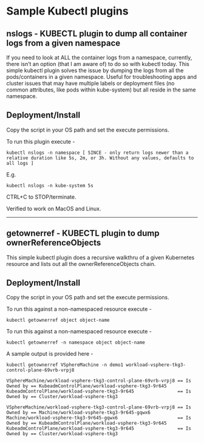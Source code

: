 # Sample Kubectl plugins

## nslogs - KUBECTL plugin to dump all container logs from a given namespace

If you need to look at ALL the container logs from a namespace, currently, there isn’t an option (that I am aware of) to do so with kubectl today. This simple kubectl plugin solves the issue by dumping the logs from all the pods/containers in a given namespace. Useful for troubleshooting apps and cluster issues that may have multiple labels or deployment files (no common attributes, like pods within kube-system) but all reside in the same namespace.

## Deployment/Install

Copy the script in your OS path and set the execute permissions. 

To run this plugin execute - 
```
kubectl nslogs -n namespace [ SINCE - only return logs newer than a relative duration like 5s, 2m, or 3h. Without any values, defaults to all logs ]
```
E.g.
```
kubectl nslogs -n kube-system 5s
```

CTRL+C to STOP/terminate. 

Verified to work on MacOS and Linux. 

---
## getownerref - KUBECTL plugin to dump ownerReferenceObjects 

This simple kubectl plugin does a recursive walkthru of a given Kubernetes resource and lists out all the ownerReferenceObjects chain. 

## Deployment/Install

Copy the script in your OS path and set the execute permissions. 

To run this against a non-namespaced resource execute - 
```
kubectl getownerref object object-name
```

To run this against a non-namespaced resource execute - 
```
kubectl getownerref -n namespace object object-name
```
A sample output is provided here - 

```
kubectl getownerref VSphereMachine -n demo1 workload-vsphere-tkg3-control-plane-69vrb-vrpj8

VSphereMachine/workload-vsphere-tkg3-control-plane-69vrb-vrpj8 == Is Owned by == KubeadmControlPlane/workload-vsphere-tkg3-9r645
KubeadmControlPlane/workload-vsphere-tkg3-9r645                == Is Owned by == Cluster/workload-vsphere-tkg3

VSphereMachine/workload-vsphere-tkg3-control-plane-69vrb-vrpj8 == Is Owned by == Machine/workload-vsphere-tkg3-9r645-gqwx6
Machine/workload-vsphere-tkg3-9r645-gqwx6                      == Is Owned by == KubeadmControlPlane/workload-vsphere-tkg3-9r645
KubeadmControlPlane/workload-vsphere-tkg3-9r645                == Is Owned by == Cluster/workload-vsphere-tkg3
```
